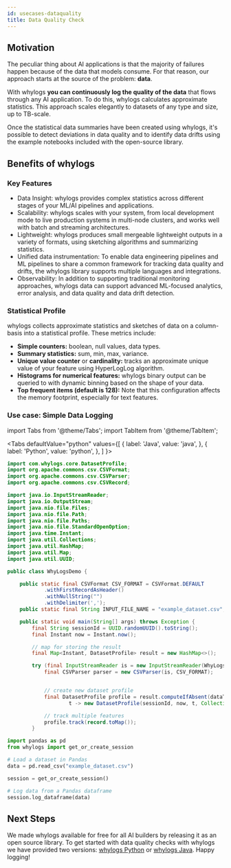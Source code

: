 ```yaml
---
id: usecases-dataquality
title: Data Quality Check
---
```


## Motivation
The peculiar thing about AI applications is that the majority of failures happen because of the data that models consume. For that reason, our approach starts at the source of the problem: **data**. 

With whylogs **you can continuously log the quality of the data** that flows through any AI application. To do this, whylogs calculates approximate statistics. This approach scales elegantly to datasets of any type and size, up to TB-scale.

Once the statistical data summaries have been created using whylogs, it's possible to detect deviations in data quality and to identify data drifts using the example notebooks included with the open-source library.

## Benefits of whylogs
### Key Features

* Data Insight: whylogs provides complex statistics across different stages of your ML/AI pipelines and applications.
* Scalability: whylogs scales with your system, from local development mode to live production systems in multi-node clusters, and works well with batch and streaming architectures.
* Lightweight: whylogs produces small mergeable lightweight outputs in a variety of formats, using sketching algorithms and summarizing statistics.
* Unified data instrumentation: To enable data engineering pipelines and ML pipelines to share a common framework for tracking data quality and drifts, the whylogs library supports multiple languages and integrations.
* Observability: In addition to supporting traditional monitoring approaches, whylogs data can support advanced ML-focused analytics, error analysis, and data quality and data drift detection.

### Statistical Profile
whylogs collects approximate statistics and sketches of data on a column-basis into a statistical profile. These metrics include:

* **Simple counters:** boolean, null values, data types.
* **Summary statistics:** sum, min, max, variance.
* **Unique value counter** or **cardinality:** tracks an approximate unique value of your feature using HyperLogLog algorithm.
* **Histograms for numerical features:** whylogs binary output can be queried to with dynamic binning based on the shape of your data.
* **Top frequent items (default is 128):** Note that this configuration affects the memory footprint, especially for text features.

### Use case: Simple Data Logging

import Tabs from '@theme/Tabs';
import TabItem from '@theme/TabItem';

<Tabs
defaultValue="python"
values={[
{ label: 'Java', value: 'java', },
{ label: 'Python', value: 'python', },
]
}>
<TabItem value="java">

```java
import com.whylogs.core.DatasetProfile;
import org.apache.commons.csv.CSVFormat;
import org.apache.commons.csv.CSVParser;
import org.apache.commons.csv.CSVRecord;

import java.io.InputStreamReader;
import java.io.OutputStream;
import java.nio.file.Files;
import java.nio.file.Path;
import java.nio.file.Paths;
import java.nio.file.StandardOpenOption;
import java.time.Instant;
import java.util.Collections;
import java.util.HashMap;
import java.util.Map;
import java.util.UUID;

public class WhyLogsDemo {

    public static final CSVFormat CSV_FORMAT = CSVFormat.DEFAULT
            .withFirstRecordAsHeader()
            .withNullString("")
            .withDelimiter(',');
    public static final String INPUT_FILE_NAME = "example_dataset.csv";

    public static void main(String[] args) throws Exception {
        final String sessionId = UUID.randomUUID().toString();
        final Instant now = Instant.now();

        // map for storing the result
        final Map<Instant, DatasetProfile> result = new HashMap<>();

        try (final InputStreamReader is = new InputStreamReader(WhyLogsDemo.class.getResourceAsStream(INPUT_FILE_NAME))) {
            final CSVParser parser = new CSVParser(is, CSV_FORMAT);


            // create new dataset profile
            final DatasetProfile profile = result.computeIfAbsent(dataTime,
                    t -> new DatasetProfile(sessionId, now, t, Collections.emptyMap(), Collections.emptyMap()));

            // track multiple features
            profile.track(record.toMap());
        }
```

</TabItem>
<TabItem value="python">

```python
import pandas as pd
from whylogs import get_or_create_session

# Load a dataset in Pandas
data = pd.read_csv("example_dataset.csv")

session = get_or_create_session()

# Log data from a Pandas dataframe
session.log_dataframe(data)
```

</TabItem>
</Tabs>


## Next Steps
We made whylogs available for free for all AI builders by releasing it as an open source library. To get started with data quality checks with whylogs we have provided two versions: [whylogs Python](https://github.com/whylabs/whylogs) or [whylogs Java](https://github.com/whylabs/whylogs-java). Happy logging! 